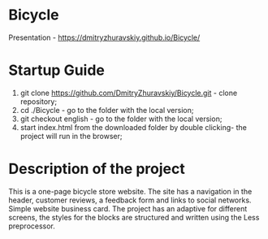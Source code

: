 # Bicycle

Presentation - https://dmitryzhuravskiy.github.io/Bicycle/

# Startup Guide

1. git clone https://github.com/DmitryZhuravskiy/Bicycle.git - clone repository;
2. cd ./Bicycle - go to the folder with the local version;
3. git checkout english - go to the folder with the local version;
4. start index.html from the downloaded folder by double clicking- the project will run in the browser;

# Description of the project

This is a one-page bicycle store website. The site has a navigation in the header, customer reviews, a feedback form and links to social networks. Simple website business card. The project has an adaptive for different screens, the styles for the blocks are structured and written using the Less preprocessor.
